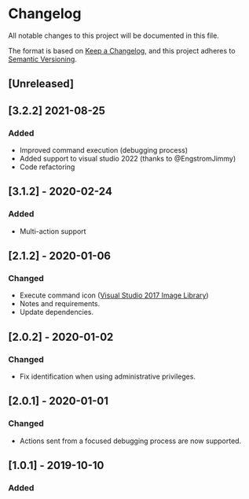# Changelog

All notable changes to this project will be documented in this file.

The format is based on [Keep a Changelog](https://keepachangelog.com/en/1.0.0/),
and this project adheres to [Semantic Versioning](https://semver.org/spec/v2.0.0.html).

## [Unreleased]

## [3.2.2]  2021-08-25

### Added

- Improved command execution (debugging process)
- Added support to visual studio 2022 (thanks to @EngstromJimmy)
- Code refactoring


## [3.1.2] - 2020-02-24

### Added

- Multi-action support

## [2.1.2] - 2020-01-06

### Changed

- Execute command icon ([Visual Studio 2017 Image Library](https://docs.microsoft.com/pt-br/visualstudio/designers/the-visual-studio-image-library?view=vs-2019))
- Notes and requirements.
- Update dependencies.

## [2.0.2] - 2020-01-02

### Changed

- Fix identification when using administrative privileges.

## [2.0.1] - 2020-01-01

### Changed

- Actions sent from a focused debugging process are now supported.

## [1.0.1] - 2019-10-10

### Added
